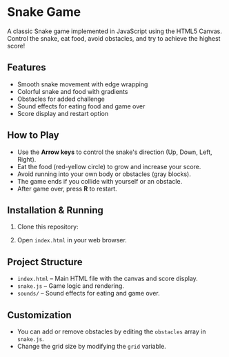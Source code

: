 # Snake Game

A classic Snake game implemented in JavaScript using the HTML5 Canvas. Control the snake, eat food, avoid obstacles, and try to achieve the highest score!

## Features

- Smooth snake movement with edge wrapping
- Colorful snake and food with gradients
- Obstacles for added challenge
- Sound effects for eating food and game over
- Score display and restart option

## How to Play

- Use the **Arrow keys** to control the snake's direction (Up, Down, Left, Right).
- Eat the food (red-yellow circle) to grow and increase your score.
- Avoid running into your own body or obstacles (gray blocks).
- The game ends if you collide with yourself or an obstacle.
- After game over, press **R** to restart.

## Installation & Running

1. Clone this repository:

2. Open `index.html` in your web browser.

## Project Structure

- `index.html` – Main HTML file with the canvas and score display.
- `snake.js` – Game logic and rendering.
- `sounds/` – Sound effects for eating and game over.

## Customization

- You can add or remove obstacles by editing the `obstacles` array in `snake.js`.
- Change the grid size by modifying the `grid` variable.
